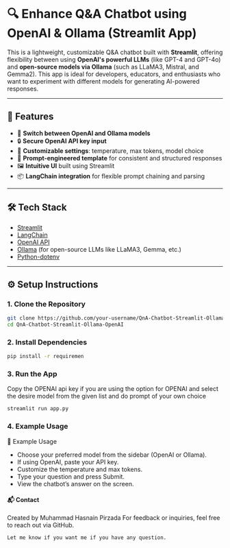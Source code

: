 # 🔍 Enhance Q&A Chatbot using OpenAI & Ollama (Streamlit App)

This is a lightweight, customizable Q&A chatbot built with **Streamlit**, offering flexibility between using **OpenAI's powerful LLMs** (like GPT-4 and GPT-4o) and **open-source models via Ollama** (such as LLaMA3, Mistral, and Gemma2). This app is ideal for developers, educators, and enthusiasts who want to experiment with different models for generating AI-powered responses.

---

## 🚀 Features

- 🔁 **Switch between OpenAI and Ollama models**
- 🔒 **Secure OpenAI API key input**
- 🔧 **Customizable settings**: temperature, max tokens, model choice
- 🧠 **Prompt-engineered template** for consistent and structured responses
- 🖼️ **Intuitive UI** built using Streamlit
- 📦 **LangChain integration** for flexible prompt chaining and parsing

---

## 🛠️ Tech Stack

- [Streamlit](https://streamlit.io/)
- [LangChain](https://www.langchain.com/)
- [OpenAI API](https://platform.openai.com/)
- [Ollama](https://ollama.com/) (for open-source LLMs like LLaMA3, Gemma, etc.)
- [Python-dotenv](https://pypi.org/project/python-dotenv/)

---

## ⚙️ Setup Instructions

### 1. Clone the Repository

```bash
git clone https://github.com/your-username/QnA-Chatbot-Streamlit-Ollama-OpenAI.git
cd QnA-Chatbot-Streamlit-Ollama-OpenAI
```
### 2. Install Dependencies
```bash
pip install -r requiremen
```

### 3. Run the App
Copy the OPENAI api key if you are using the option for OPENAI and select the desire model from the given list and do prompt of your own choice
```bash
streamlit run app.py
```

### 4. Example Usage
🧪 Example Usage
- Choose your preferred model from the sidebar (OpenAI or Ollama).
- If using OpenAI, paste your API key.
- Customize the temperature and max tokens.
- Type your question and press Submit.
- View the chatbot’s answer on the screen.

#### 📬 Contact
Created by Muhammad Hasnain Pirzada
For feedback or inquiries, feel free to reach out via GitHub.
```bash
Let me know if you want me if you have any question.
```
